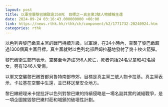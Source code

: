 ```yaml
---
layout: post
title: 以軍空襲黎巴嫩致逾350死　目標之一真主黨3號人物據稱生還
date: 2024-09-24 03:16:43.000000000 +08:00
link: https://news.rthk.hk/rthk/ch/component/k2/1771732-20240924.htm
categories: rthk
---
```


以色列與黎巴嫩真主黨的戰鬥持續升級。以軍說，在24小時內，空襲了黎巴嫩超過1300個真主黨目標。真主黨就對以色列北部尼姆拉基地發射了幾十枚火箭彈。

黎巴嫩衛生部門表示，空襲至今造成356人死亡，死者包括24名兒童和42名婦女，另有1246人受傷。

以軍又空襲黎巴嫩首都貝魯特南部市郊，目標是真主黨三號人物卡拉基。真主黨表示，卡拉基在空襲中生還，並已移送至安全地方。

黎巴嫩總理米卡提批評以色列對黎巴嫩的持續侵略是一場名副其實的滅絕戰爭，是一項企圖摧毀黎巴嫩村莊和城鎮的破壞性計劃。
